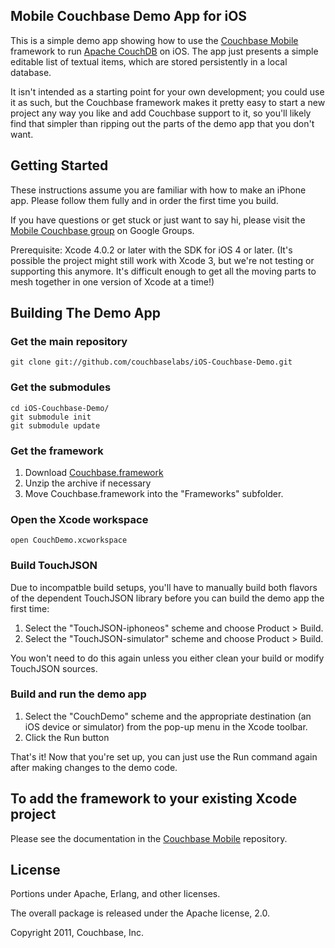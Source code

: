 ## Mobile Couchbase Demo App for iOS

This is a simple demo app showing how to use the [Couchbase Mobile][1] framework to run [Apache CouchDB][2] on iOS. The app just presents a simple editable list of textual items, which are stored persistently in a local database.

It isn't intended as a starting point for your own development; you could use it as such, but the Couchbase framework makes it pretty easy to start a new project any way you like and add Couchbase support to it, so you'll likely find that simpler than ripping out the parts of the demo app that you don't want.


## Getting Started

These instructions assume you are familiar with how to make an iPhone app. Please follow them fully and in order the first time you build.

If you have questions or get stuck or just want to say hi, please visit the [Mobile Couchbase group][4] on Google Groups.

Prerequisite: Xcode 4.0.2 or later with the SDK for iOS 4 or later. (It's possible the project might still work with Xcode 3, but we're not testing or supporting this anymore. It's difficult enough to get all the moving parts to mesh together in one version of Xcode at a time!)

## Building The Demo App

### Get the main repository

    git clone git://github.com/couchbaselabs/iOS-Couchbase-Demo.git

### Get the submodules

    cd iOS-Couchbase-Demo/
    git submodule init
    git submodule update

### Get the framework

1. Download [Couchbase.framework][5]
2. Unzip the archive if necessary
3. Move Couchbase.framework into the "Frameworks" subfolder.

### Open the Xcode workspace

    open CouchDemo.xcworkspace

### Build TouchJSON

Due to incompatble build setups, you'll have to manually build both flavors of the dependent TouchJSON library before you can build the demo app the first time:

1. Select the "TouchJSON-iphoneos" scheme and choose Product > Build.
1. Select the "TouchJSON-simulator" scheme and choose Product > Build.

You won't need to do this again unless you either clean your build or modify TouchJSON sources.

### Build and run the demo app

1. Select the "CouchDemo" scheme and the appropriate destination (an iOS device or simulator) from the pop-up menu in the Xcode toolbar.
2. Click the Run button

That's it! Now that you're set up, you can just use the Run command again after making changes to the demo code.

## To add the framework to your existing Xcode project

Please see the documentation in the [Couchbase Mobile][1] repository.

## License

Portions under Apache, Erlang, and other licenses.

The overall package is released under the Apache license, 2.0.

Copyright 2011, Couchbase, Inc.


[1]: https://github.com/couchbaselabs/iOS-Couchbase
[2]: http://couchdb.apache.org
[3]: https://github.com/couchbaselabs/iOS-Couchbase/blob/master/doc/using_mobile_couchbase.md
[4]: https://groups.google.com/group/mobile-couchbase
[5]: https://github.com/downloads/couchbaselabs/iOS-Couchbase/Couchbase.framework.zip

